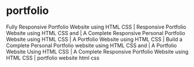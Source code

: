 # portfolio 
Fully Responsive Portfolio Website using HTML CSS | Responsive Portfolio Website using HTML CSS and | A Complete Responsive Personal Portfolio Website using HTML CSS | A Portfolio Website using HTML CSS | Build a Complete Personal Portfolio website using HTML CSS and | A Portfolio Website Using HTML CSS | A Complete Responsive Portfolio Website using HTML CSS | portfolio website html css 
